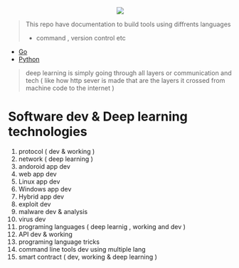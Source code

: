 <p align='center'>
<img src="https://www.animatedimages.org/data/media/1003/animated-bob-the-builder-image-0035.gif"/>
</p>

> This repo have documentation to build tools using diffrents languages
>  - command , version control etc
- [Go](go.md)
- [Python](python.md)

> deep learning is simply going through all layers or communication and tech ( like how http sever is made that are the layers it crossed from machine code to the internet )
 
# Software dev & Deep learning technologies

1. protocol ( dev & working )
2. network ( deep learning )
3. andoroid app dev
5. web app dev
6. Linux app dev
7. Windows app dev 
8. Hybrid app dev
9. exploit dev
10. malware dev & analysis
11. virus dev
12. programing languages ( deep learnig , working and dev )
13. API dev & working
13. programing language tricks
14. command line tools dev using multiple lang
15. smart contract ( dev, working & deep learning )
